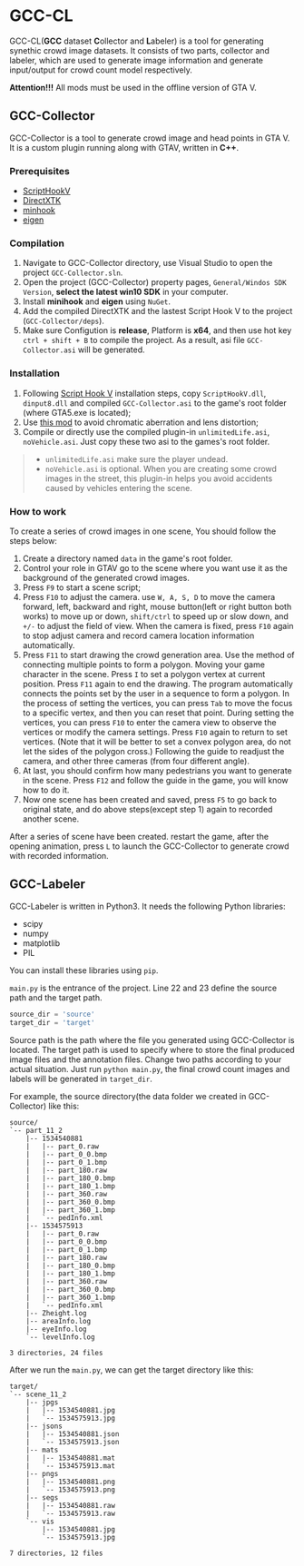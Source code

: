# GCC-CL

GCC-CL(**GCC** dataset **C**ollector and **L**abeler) is a tool for generating synethic crowd image datasets. It consists of two parts, collector and labeler, which are used to generate image information and generate input/output for crowd count model respectively.

**Attention!!!** All mods must be used in the offline version of GTA V. 

## GCC-Collector

GCC-Collector is a tool to generate crowd image and head points in GTA V. It is a custom plugin running along with GTAV, written in **C++**.

### Prerequisites
- [ScriptHookV](http://www.dev-c.com/gtav/scripthookv/)
- [DirectXTK](https://github.com/Microsoft/DirectXTK)
- [minhook](https://github.com/TsudaKageyu/minhook)
- [eigen](http://eigen.tuxfamily.org/index.php?title=Main_Page)

### Compilation

1. Navigate to GCC-Collector directory, use Visual Studio to open the project `GCC-Collector.sln`.
2. Open the project (GCC-Collector) property pages, `General/Windos SDK Version`, **select the latest win10 SDK** in your computer.
3. Install **minihook** and **eigen** using  `NuGet`.
4. Add the compiled DirectXTK and the lastest Script Hook V to the project (`GCC-Collector/deps`).
5. Make sure Configution is **release**, Platform is **x64**, and then use hot key `ctrl + shift + B` to compile the project. As a result, asi file `GCC-Collector.asi` will be generated.

### Installation

1. Following [Script Hook V](http://www.dev-c.com/gtav/scripthookv/) installation steps, copy `ScriptHookV.dll`, `dinput8.dll` and compiled `GCC-Collector.asi` to the game's root folder (where GTA5.exe is located);
2. Use [this mod](https://www.gta5-mods.com/misc/no-chromatic-aberration-lens-distortion-1-41) to avoid chromatic aberration and lens distortion;
3. Compile or directly use the compiled plugin-in `unlimitedLife.asi`, `noVehicle.asi`. Just copy these two asi to the games's root folder.
> - `unlimitedLife.asi` make sure the player undead. 
> - `noVehicle.asi` is optional. When you are creating some crowd images in the street, this plugin-in helps you avoid accidents caused by vehicles entering the scene.

### How to work

To create a series of crowd images in one scene, You should follow the steps below:
1. Create a directory named `data` in the game's root folder.
2. Control your role in GTAV go to the scene where you want use it as the background of the generated crowd images.
3. Press `F9` to start a scene script;
4. Press `F10` to adjust the camera. use `W, A, S, D` to move the camera forward, left, backward and right, mouse button(left or right button both works) to move up or down, `shift/ctrl` to speed up or slow down, and `+/-` to adjust the field of view. When the camera is fixed, press `F10` again to stop adjust camera and record camera location information automatically.
5. Press `F11` to start drawing the crowd generation area. Use the method of connecting multiple points to form a polygon. Moving your game character in the scene. Press `I` to set a polygon vertex at current position. Press `F11` again to end the drawing. The program automatically connects the points set by the user in a sequence to form a polygon. In the process of setting the vertices, you can press `Tab` to move the focus to a specific vertex, and then you can reset that point. During setting the vertices, you can press `F10` to enter the camera view to observe the vertices or modify the camera settings. Press `F10` again to return to set vertices. (Note that it will be better to set a convex polygon area, do not let the sides of the polygon cross.) Following the guide to readjust the camera, and other three cameras (from four different angle). 
6. At last, you should confirm how many pedestrians you want to generate in the scene. Press `F12` and follow the guide in the game, you will know how to do it.
7. Now one scene has been created and saved, press `F5` to go back to original state, and do above steps(except step 1) again to recorded another scene.

After a series of scene have been created. restart the game, after the opening animation, press `L` to launch the GCC-Collector to generate crowd with recorded information.

## GCC-Labeler

GCC-Labeler is written in Python3. It needs the following Python libraries:
- scipy
- numpy
- matplotlib
- PIL

You can install these libraries using `pip`.

`main.py` is the entrance of the project. Line 22 and 23 define the source path and the target path.
``` python
source_dir = 'source'
target_dir = 'target'
```
Source path is the path where the file you generated using GCC-Collector is located. The target path is used to specify where to store the final produced image files and the annotation files. Change two paths according to your actual situation. Just run `python main.py`, the final crowd count images and labels will be generated in `target_dir`.

For example, the source directory(the data folder we created in GCC-Collector) like this:
```
source/
`-- part_11_2
    |-- 1534540881
    |   |-- part_0.raw
    |   |-- part_0_0.bmp
    |   |-- part_0_1.bmp
    |   |-- part_180.raw
    |   |-- part_180_0.bmp
    |   |-- part_180_1.bmp
    |   |-- part_360.raw
    |   |-- part_360_0.bmp
    |   |-- part_360_1.bmp
    |   `-- pedInfo.xml
    |-- 1534575913
    |   |-- part_0.raw
    |   |-- part_0_0.bmp
    |   |-- part_0_1.bmp
    |   |-- part_180.raw
    |   |-- part_180_0.bmp
    |   |-- part_180_1.bmp
    |   |-- part_360.raw
    |   |-- part_360_0.bmp
    |   |-- part_360_1.bmp
    |   `-- pedInfo.xml
    |-- Zheight.log
    |-- areaInfo.log
    |-- eyeInfo.log
    `-- levelInfo.log

3 directories, 24 files
```
After we run the `main.py`, we can get the target directory like this:
```
target/
`-- scene_11_2
    |-- jpgs
    |   |-- 1534540881.jpg
    |   `-- 1534575913.jpg
    |-- jsons
    |   |-- 1534540881.json
    |   `-- 1534575913.json
    |-- mats
    |   |-- 1534540881.mat
    |   `-- 1534575913.mat
    |-- pngs
    |   |-- 1534540881.png
    |   `-- 1534575913.png
    |-- segs
    |   |-- 1534540881.raw
    |   `-- 1534575913.raw
    `-- vis
        |-- 1534540881.jpg
        `-- 1534575913.jpg

7 directories, 12 files
```